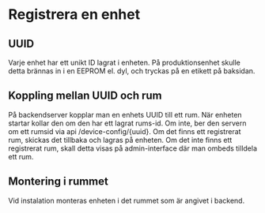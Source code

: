 # Registrera en enhet
## UUID
Varje enhet har ett unikt ID lagrat i enheten. På produktionsenhet skulle detta brännas in i en EEPROM el. dyl, och tryckas på en etikett på baksidan.

## Koppling mellan UUID och rum
På backendserver kopplar man en enhets UUID till ett rum. När enheten startar kollar den om den har ett lagrat rums-id. Om inte, ber den servern om ett rumsid via api /device-config/{uuid}. Om det finns ett registrerat rum, skickas det tillbaka och lagras på enheten. Om det inte finns ett registrerat rum, skall detta visas på admin-interface där man ombeds tilldela ett rum.

## Montering i rummet
Vid instalation monteras enheten i det rummet som är angivet i backend.
